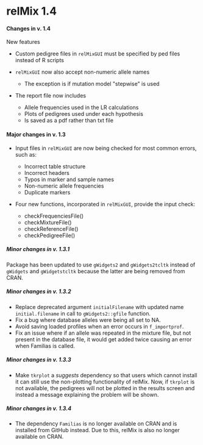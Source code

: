# relMix 1.4

#### Changes in v. 1.4

New features
  
* Custom pedigree files in ```relMixGUI``` must be specified by ped files instead of R scripts

* ```relMixGUI``` now also accept non-numeric allele names
  + The exception is if mutation model "stepwise" is used

* The report file now includes 
  + Allele frequencies used in the LR calculations
  + Plots of pedigrees used under each hypothesis
  + Is saved as a pdf rather than txt file



#### Major changes in v. 1.3

* Input files in ```relMixGUI``` are now being checked for most common errors, such as:
    + Incorrect table structure
    + Incorrect headers
    + Typos in marker and sample names
    + Non-numeric allele frequencies
    + Duplicate markers
  
* Four new functions, incorporated in ```relMixGUI```, provide the input check:
    + checkFrequenciesFile()
    + checkMixtureFile()
    + checkReferenceFile()
    + checkPedigreeFile()
   
##### Minor changes in v. 1.3.1

Package has been updated to use `gWidgets2` and `gWidgets2tcltk` instead of `gWidgets` and `gWidgetstcltk` because the latter are being removed from CRAN.

##### Minor changes in v. 1.3.2

* Replace deprecated argument `initialFilename` with updated name `initial.filename` in call to `gWidgets2::gfile` function.
* Fix a bug where database alleles were being all set to NA.
* Avoid saving loaded profiles when an error occurs in `f_importprof`.
* Fix an issue where if an allele was repeated in the mixture file, but not present in the database file, it would get added twice causing an error when Familias is called.

##### Minor changes in v. 1.3.3

* Make `tkrplot` a *suggests* dependency so that users which cannot install it can still use the non-plotting functionality of relMix. Now, if `tkrplot` is not available, the pedigrees will not be plotted in the results screen and instead a message explaining the problem will be shown.

##### Minor changes in v. 1.3.4

* The dependency `Familias` is no longer available on CRAN and is installed from GitHub instead. Due to this, relMix is also no longer available on CRAN.
